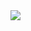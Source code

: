 <img src="https://capsule-render.vercel.app/api?type=waving&color='ADE3F0'&height=200&section=header&text=Hso Github!.!&fontSize=90&animation=blink"/>
